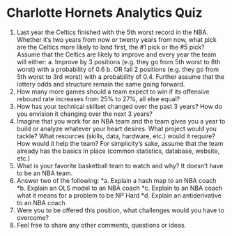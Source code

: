 # Charlotte Hornets Analytics Quiz

1. Last year the Celtics finished with the 5th worst record in the NBA. Whether it’s two years from now or twenty years from now, what pick are the Celtics more likely to land first, the #1 pick or the #5 pick? Assume that the Celtics are likely to improve and every year the team will either:
  a. Improve by 3 positions (e.g. they go from 5th worst to 8th worst) with a probability of 0.6
  b. OR fall 2 positions (e.g. they go from 5th worst to 3rd worst) with a probability of 0.4.
Further assume that the lottery odds and structure remain the same going forward.
2. How many more games should a team expect to win if its offensive rebound rate increases from 25% to 27%, all else equal?
3. How has your technical skillset changed over the past 3 years? How do you envision it changing over the next 3 years?
4. Imagine that you work for an NBA team and the team gives you a year to build or analyze whatever your heart desires. What project would you tackle? What resources (skills, data, hardware, etc.) would it require? How would it help the team? For simplicity’s sake, assume that the team already has the basics in place (common statistics, database, website, etc.)
5. What is your favorite basketball team to watch and why? It doesn’t have to be an NBA team.
6. Answer two of the following:
  *a. Explain a hash map to an NBA coach
  *b. Explain an OLS model to an NBA coach
  *c. Explain to an NBA coach what it means for a problem to be NP Hard
  *d. Explain an antiderivative to an NBA coach
7. Were you to be offered this position, what challenges would you have to overcome?
8. Feel free to share any other comments, questions or ideas.
